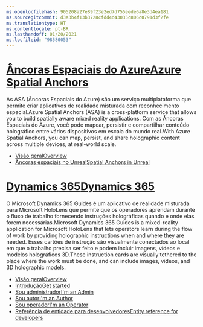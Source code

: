 ```yaml
---
ms.openlocfilehash: 905208a27e89f23e2ed7d755eede6a8e3d4ea181
ms.sourcegitcommit: d3a3b4f13b3728cfdd4d43035c806c0791d3f2fe
ms.translationtype: HT
ms.contentlocale: pt-BR
ms.lasthandoff: 01/20/2021
ms.locfileid: "98580053"
---
```

# <a name="azure-spatial-anchors"></a>[<span data-ttu-id="48257-101">Âncoras Espaciais do Azure</span><span class="sxs-lookup"><span data-stu-id="48257-101">Azure Spatial Anchors</span></span>](#tab/asa)

<span data-ttu-id="48257-102">As ASA (Âncoras Espaciais do Azure) são um serviço multiplataforma que permite criar aplicativos de realidade misturada com reconhecimento espacial.</span><span class="sxs-lookup"><span data-stu-id="48257-102">Azure Spatial Anchors (ASA) is a cross-platform service that allows you to build spatially aware mixed reality applications.</span></span> <span data-ttu-id="48257-103">Com as Âncoras Espaciais do Azure, você pode mapear, persistir e compartilhar conteúdo holográfico entre vários dispositivos em escala do mundo real.</span><span class="sxs-lookup"><span data-stu-id="48257-103">With Azure Spatial Anchors, you can map, persist, and share holographic content across multiple devices, at real-world scale.</span></span>

* [<span data-ttu-id="48257-104">Visão geral</span><span class="sxs-lookup"><span data-stu-id="48257-104">Overview</span></span>](/azure/spatial-anchors/overview) 
* [<span data-ttu-id="48257-105">Âncoras espaciais no Unreal</span><span class="sxs-lookup"><span data-stu-id="48257-105">Spatial Anchors in Unreal</span></span>](../unreal/unreal-azure-spatial-anchors.md) 

# <a name="dynamics-365"></a>[<span data-ttu-id="48257-106">Dynamics 365</span><span class="sxs-lookup"><span data-stu-id="48257-106">Dynamics 365</span></span>](#tab/D365)

<span data-ttu-id="48257-107">O Microsoft Dynamics 365 Guides é um aplicativo de realidade misturada para Microsoft HoloLens que permite que os operadores aprendam durante o fluxo de trabalho fornecendo instruções holográficas quando e onde elas forem necessárias.</span><span class="sxs-lookup"><span data-stu-id="48257-107">Microsoft Dynamics 365 Guides is a mixed-reality application for Microsoft HoloLens that lets operators learn during the flow of work by providing holographic instructions when and where they are needed.</span></span> <span data-ttu-id="48257-108">Esses cartões de instrução são visualmente conectados ao local em que o trabalho precisa ser feito e podem incluir imagens, vídeos e modelos holográficos 3D.</span><span class="sxs-lookup"><span data-stu-id="48257-108">These instruction cards are visually tethered to the place where the work must be done, and can include images, videos, and 3D holographic models.</span></span>

* [<span data-ttu-id="48257-109">Visão geral</span><span class="sxs-lookup"><span data-stu-id="48257-109">Overview</span></span>](/dynamics365/mixed-reality/guides/) 
* [<span data-ttu-id="48257-110">Introdução</span><span class="sxs-lookup"><span data-stu-id="48257-110">Get started</span></span>](/dynamics365/mixed-reality/guides/get-started) 
* [<span data-ttu-id="48257-111">Sou administrador</span><span class="sxs-lookup"><span data-stu-id="48257-111">I'm an Admin</span></span>](/dynamics365/mixed-reality/guides/setup)
* [<span data-ttu-id="48257-112">Sou autor</span><span class="sxs-lookup"><span data-stu-id="48257-112">I'm an Author</span></span>](/dynamics365/mixed-reality/guides/authoring-overview) 
* [<span data-ttu-id="48257-113">Sou operador</span><span class="sxs-lookup"><span data-stu-id="48257-113">I'm an Operator</span></span>](/dynamics365/mixed-reality/guides/operator-overview) 
* [<span data-ttu-id="48257-114">Referência de entidade para desenvolvedores</span><span class="sxs-lookup"><span data-stu-id="48257-114">Entity reference for developers</span></span>](/dynamics365/mixed-reality/guides/developer-entity-reference)